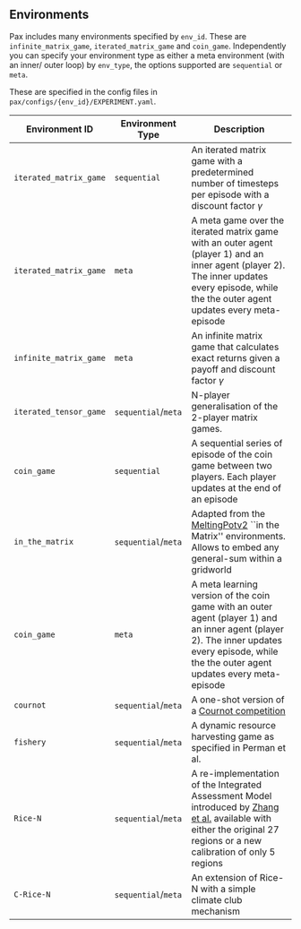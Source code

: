 ## Environments 

Pax includes many environments specified by `env_id`. These are `infinite_matrix_game`, `iterated_matrix_game` and `coin_game`. Independently you can specify your environment type as either a meta environment (with an inner/ outer loop) by `env_type`, the options supported are `sequential` or `meta`.

These are specified in the config files in `pax/configs/{env_id}/EXPERIMENT.yaml`. 

| Environment ID         | Environment Type    | Description                                                                                                                                                                                                        |
|------------------------|---------------------|--------------------------------------------------------------------------------------------------------------------------------------------------------------------------------------------------------------------|
| `iterated_matrix_game` | `sequential`        | An iterated matrix game with a predetermined number of timesteps per episode with a discount factor $\gamma$                                                                                                       |
| `iterated_matrix_game` | `meta`              | A meta game over the iterated matrix game with an outer agent (player 1) and an inner agent (player 2). The inner updates every episode, while the the outer agent updates every meta-episode                      |
| `infinite_matrix_game` | `meta`              | An infinite matrix game that calculates exact returns given a payoff and discount factor $\gamma$                                                                                                                  |
| `iterated_tensor_game` | `sequential`/`meta`              | N-player generalisation of the 2-player matrix games.                                                                                                                |
| `coin_game`              | `sequential`        | A sequential series of episode of the coin game between two players. Each player updates at the end of an episode                                                                                                  |
| `in_the_matrix`              | `sequential`/`meta`              | Adapted from the [MeltingPotv2](https://arxiv.org/abs/2211.13746) ``in the Matrix'' environments. Allows to embed any general-sum within a gridworld                       |
| `coin_game`              | `meta`              | A meta learning version of the coin game with an outer agent (player 1) and an inner agent (player 2). The inner updates every episode, while the the outer agent updates every meta-episode                       |
| `cournot`                | `sequential`/`meta` | A one-shot version of a [Cournot competition](https://en.wikipedia.org/wiki/Cournot_competition)                                                                                                                   |
| `fishery`                | `sequential`/`meta` | A dynamic resource harvesting game as specified in Perman et al.                                                                                                                                                   |
| `Rice-N`                 | `sequential`/`meta` | A re-implementation of the Integrated Assessment Model introduced by [Zhang et al.](https://papers.ssrn.com/abstract=4189735) available with either the original 27 regions or a new calibration of only 5 regions |
| `C-Rice-N`               | `sequential`/`meta` | An extension of Rice-N with a simple climate club mechanism                                                                                                                                                        |
